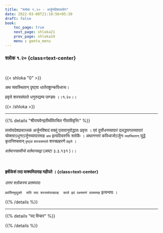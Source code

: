 ```yaml
---
title: "श्लोक १.२० - अर्जुनविशादयोग"
date: 2022-03-08T21:10:56+05:30
draft: false
book:
    toc_page: true
    next_page: shloka21
    prev_page: shloka19
    menu : geeta_menu
---
```




### श्लोक १.२० {class=text-center}

<br/>

{{< shloka  "0"  >}}

अथ व्यवस्थितान् दृष्ट्वा धार्तराष्ट्रान्कपिध्वजः।

प्रवृत्ते शस्त्रसंपाते धनुरुद्यम्य पाण्डवः ।।१.२०।।


{{< /shloka >}}

---


{{% details "श्रीराघवेन्द्रतीर्थविरचित गीताविवृत्तिः" %}}

तत्वोपदेशप्रसञ्जकं अर्जुनविषादं वक्तुं  एतावानुपोद्धातः प्रवृत्तः ।
एवं दुर्योधनव्यापारं दलद्धयगतव्यापारं चोक्त्वाऽधुनाऽर्जुनव्यापारमाह `अथ` 
इत्यदिचरुभिः श्लोकैः ।
अथानन्तरं कपिध्वजोऽर्जुनः  `व्यवस्थितान्` युद्धे कृतनिश्चयान् `दृष्ट्वा` `शस्त्रसम्पाते`  शस्त्रप्रहरणे  `प्रवृत्ते` ।

*वर्तमानसामीप्ये  वर्तमानवद्वा*  (अष्टा ३.३.१३१ )।।

<br/>

#### हृषीकेशं तदा वाक्यमिदमाह महीपते । {class=text-center}

 *उत्तर श्लोकस्य प्रतमपादः*

`प्रवर्तितमुद्युक्ते  सति तदा शस्त्रसंपातप्राक्  काले इदं वक्ष्यमाणं वाक्यमाह`  इत्यन्वयः ।


{{% /details %}}


---

{{% details "पद विचार" %}}


{{% /details %}}
